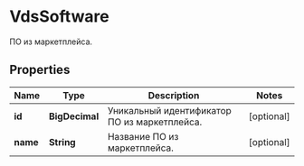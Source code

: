 

# VdsSoftware

ПО из маркетплейса.

## Properties

| Name | Type | Description | Notes |
|------------ | ------------- | ------------- | -------------|
|**id** | **BigDecimal** | Уникальный идентификатор ПО из маркетплейса. |  [optional] |
|**name** | **String** | Название ПО из маркетплейса. |  [optional] |



